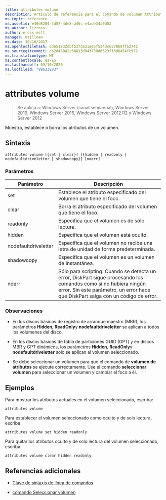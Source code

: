 ```yaml
---
title: attributes volume
description: Artículo de referencia para el comando de volumen Attributes, que muestra, establece o borra los atributos de un volumen.
ms.topic: reference
ms.assetid: e40e8284-3d57-4de8-a46c-e4ade34a0d53
ms.author: lizross
author: eross-msft
manager: mtillman
ms.date: 10/16/2017
ms.openlocfilehash: dd651732dbf537da31ae5f5343c687868ffb2741
ms.sourcegitcommit: db2d46842c68813d043738d6523f13d8454fc972
ms.translationtype: MT
ms.contentlocale: es-ES
ms.lasthandoff: 09/10/2020
ms.locfileid: "89633283"
---
```

# <a name="attributes-volume"></a>attributes volume

> Se aplica a: Windows Server (canal semianual), Windows Server 2019, Windows Server 2016, Windows Server 2012 R2 y Windows Server 2012

Muestra, establece o borra los atributos de un volumen.

## <a name="syntax"></a>Sintaxis

```
attributes volume [{set | clear}] [{hidden | readonly | nodefaultdriveletter | shadowcopy}] [noerr]
```

### <a name="parameters"></a>Parámetros

| Parámetro | Descripción |
| ------- | -------- |
| set | Establece el atributo especificado del volumen que tiene el foco. |
| clear | Borra el atributo especificado del volumen que tiene el foco. |
| readonly | Especifica que el volumen es de sólo lectura. |
| hidden | Especifica que el volumen está oculto. |
| nodefaultdriveletter | Especifica que el volumen no recibe una letra de unidad de forma predeterminada. |
| shadowcopy | Especifica que el volumen es un volumen de instantánea. |
| noerr | Sólo para scripting. Cuando se detecta un error, DiskPart sigue procesando los comandos como si no hubiera ningún error. Sin este parámetro, un error hace que DiskPart salga con un código de error. |

### <a name="remarks"></a>Observaciones

- En los discos básicos de registro de arranque maestro (MBR), los parámetros **Hidden**, **ReadOnly**y **nodefaultdriveletter** se aplican a todos los volúmenes del disco.

- En los discos básicos de tabla de particiones GUID (GPT) y en discos MBR y GPT dinámicos, los parámetros **Hidden**, **ReadOnly**y **nodefaultdriveletter** solo se aplican al volumen seleccionado.

- Se debe seleccionar un volumen para que el comando de **volumen de atributos** se ejecute correctamente. Use el comando **seleccionar volumen** para seleccionar un volumen y cambiar el foco a él.

## <a name="examples"></a>Ejemplos

Para mostrar los atributos actuales en el volumen seleccionado, escriba:

```
attributes volume
```

Para establecer el volumen seleccionado como oculto y de solo lectura, escriba:

```
attributes volume set hidden readonly
```

Para quitar los atributos oculto y de solo lectura del volumen seleccionado, escriba:

```
attributes volume clear hidden readonly
```

## <a name="additional-references"></a>Referencias adicionales

- [Clave de sintaxis de línea de comandos](command-line-syntax-key.md)

- [comando Seleccionar volumen](select-volume.md)
